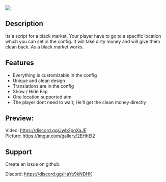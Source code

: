 <img src="https://cdn.discordapp.com/attachments/849127669140553780/849130878525505566/blackmoney_thumbnail.png">

## Description
Its a script for a black market. Your player have to go to a specific location which you can set in the config. It will take dirty money and will give them clean back. As a black market works.

## Features
* Everything is customizable in the config
* Unique and clean design
* Translations are in the config
* Show / Hide Blip
* One location supported atm
* The player dont need to wait; He'll get the clean money directly

## Preview:
Video: https://discord.gg/Jwb2pnXaJE <br>
Picture: https://imgur.com/gallery/2EHhEI2

## Support
Create an issue on github.

Discord: https://discord.gg/HaYe9kNDHK
